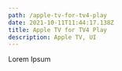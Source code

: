 ```yaml
---
path: /apple-tv-for-tv4-play
date: 2021-10-11T11:44:17.138Z
title: Apple TV for TV4 Play
description: Apple TV, UI
---
```

Lorem Ipsum